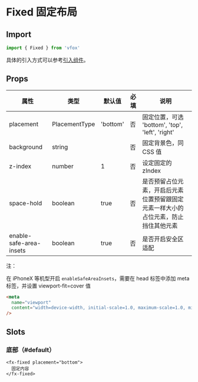 # Fixed 固定布局

## Import

```JavaScript
import { Fixed } from 'vfox'
```

具体的引入方式可以参考[引入组件](../guide/import.md)。

## Props

| 属性                    | 类型          | 默认值   | 必填 | 说明                                                                               |
| ----------------------- | ------------- | -------- | ---- | ---------------------------------------------------------------------------------- |
| placement               | PlacementType | 'bottom' | 否   | 固定位置，可选 'bottom', 'top', 'left', 'right'                                    |
| background              | string        |          | 否   | 固定背景色，同 CSS 值                                                              |
| z-index                 | number        | 1        | 否   | 设定固定的 zIndex                                                                  |
| space-hold              | boolean       | true     | 否   | 是否预留占位元素，开启后元素位置预留跟固定元素一样大小的占位元素，防止挡住其他元素 |
| enable-safe-area-insets | boolean       | true     | 否   | 是否开启安全区适配                                                                 |

注：

在 iPhoneX 等机型开启 `enableSafeAreaInsets`，需要在 head 标签中添加 meta 标签，并设置 viewport-fit=cover 值

```HTML
<meta
  name="viewport"
  content="width=device-width, initial-scale=1.0, maximum-scale=1.0, minimum-scale=1.0, viewport-fit=cover"
/>
```

## Slots

### 底部（#default）

```Vue
<fx-fixed placement="bottom">
  固定内容
</fx-fixed>
```
